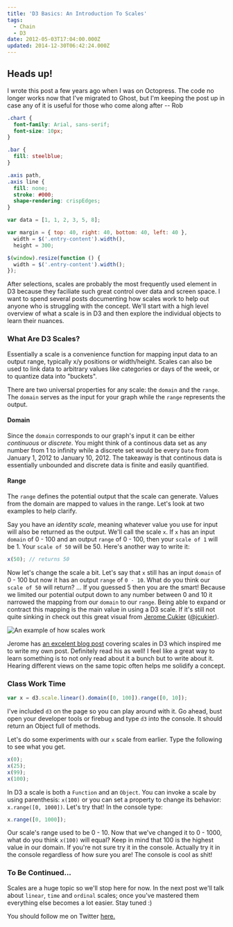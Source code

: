 ```yaml
---
title: 'D3 Basics: An Introduction To Scales'
tags:
  - Chain
  - D3
date: 2012-05-03T17:04:00.000Z
updated: 2014-12-30T06:42:24.000Z
---
```


## Heads up!

I wrote this post a few years ago when I was on Octopress. The code no longer works now that I've migrated to Ghost, but I'm keeping the post up in case any of it is useful for those who come along after -- Rob

```css
.chart {
  font-family: Arial, sans-serif;
  font-size: 10px;
}

.bar {
  fill: steelblue;
}

.axis path,
.axis line {
  fill: none;
  stroke: #000;
  shape-rendering: crispEdges;
}
```

```js
var data = [1, 1, 2, 3, 5, 8];

var margin = { top: 40, right: 40, bottom: 40, left: 40 },
  width = $('.entry-content').width(),
  height = 300;

$(window).resize(function () {
  width = $('.entry-content').width();
});
```

After selections, scales are probably the most frequently used element in D3 because they faciliate such great control over data and screen space. I want to spend several posts documenting how scales work to help out anyone who is struggling with the concept. We'll start with a high level overview of what a scale is in D3 and then explore the individual objects to learn their nuances.

### What Are D3 Scales?

Essentially a scale is a convenience function for mapping input data to an output range, typically x/y positions or width/height. Scales can also be used to link data to arbitrary values like categories or days of the week, or to quantize data into "buckets".

There are two universal properties for any scale: the `domain` and the `range`. The `domain` serves as the input for your graph while the `range` represents the output.

#### Domain

Since the `domain` corresponds to our graph's input it can be either _continuous_ or _discrete_. You might think of a continous data set as any number from 1 to infinity while a discrete set would be every `Date` from January 1, 2012 to January 10, 2012. The takeaway is that continous data is essentially unbounded and discrete data is finite and easily quantified.

#### Range

The `range` defines the potential output that the scale can generate. Values from the domain are mapped to values in the range. Let's look at two examples to help clarify.

Say you have an _identity scale_, meaning whatever value you use for input will also be returned as the output. We'll call the scale `x`. If `x` has an input `domain` of 0 - 100 and an output `range` of 0 - 100, then your `scale of 1` will be 1. Your `scale of 50` will be 50. Here's another way to write it:

```js
x(50); // returns 50
```

Now let's change the scale a bit. Let's say that `x` still has an input `domain` of 0 - 100 but now it has an output `range` of `0 - 10`. What do you think our `scale of 50` will return? ... If you guessed 5 then you are the smart! Because we limited our potential output down to any number between 0 and 10 it narrowed the mapping from our `domain` to our `range`. Being able to expand or contract this mapping is the main value in using a D3 scale. If it's still not quite sinking in check out this great visual from [Jerome Cukier](http://www.jeromecukier.net/) ([@jcukier](https://twitter.com/#!/jcukier)).

![An example of how scales work](/images/2014/12/d3scale1.png)

Jerome has [an excelent blog post](http://www.jeromecukier.net/blog/2011/08/11/d3-scales-and-color/) covering scales in D3 which inspired me to write my own post. Definitely read his as well! I feel like a great way to learn something is to not only read about it a bunch but to write about it. Hearing different views on the same topic often helps me solidify a concept.

### Class Work Time

```js
var x = d3.scale.linear().domain([0, 100]).range([0, 10]);
```

I've included `d3` on the page so you can play around with it. Go ahead, bust open your developer tools or firebug and type `d3` into the console. It should return an Object full of methods.

Let's do some experiments with our `x` scale from earlier. Type the following to see what you get.

```js
x(0);
x(25);
x(99);
x(100);
```

In D3 a scale is both a `Function` and an `Object`. You can invoke a scale by using parenthesis: `x(100)` or you can set a property to change its behavior: `x.range([0, 1000])`. Let's try that! In the console type:

```js
x.range([0, 1000]);
```

Our scale's range used to be 0 - 10. Now that we've changed it to 0 - 1000, what do you think `x(100)` will equal? Keep in mind that 100 is the highest value in our domain. If you're not sure try it in the console. Actually try it in the console regardless of how sure you are! The console is cool as shit!

### To Be Continued...

Scales are a huge topic so we'll stop here for now. In the next post we'll talk about `linear`, `time` and `ordinal` scales; once you've mastered them everything else becomes a lot easier. Stay tuned :)

You should follow me on Twitter [here.](http://twitter.com/rob_dodson)

